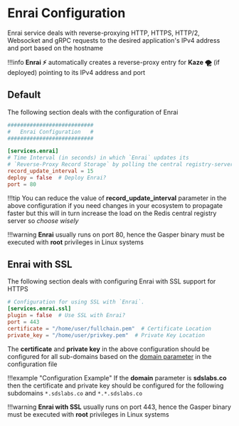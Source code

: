 # Enrai Configuration

Enrai service deals with reverse-proxying HTTP, HTTPS, HTTP/2, Websocket and gRPC requests to the desired application's IPv4 address and port based on the hostname

!!!info
    **Enrai ⚡** automatically creates a reverse-proxy entry for **Kaze 🌪** (if deployed) pointing to its IPv4 address and port

## Default
The following section deals with the configuration of Enrai

```toml
###########################
#   Enrai Configuration   #
###########################

[services.enrai]
# Time Interval (in seconds) in which `Enrai` updates its
# `Reverse-Proxy Record Storage` by polling the central registry-server.
record_update_interval = 15
deploy = false  # Deploy Enrai?
port = 80
```

!!!tip
    You can reduce the value of **record_update_interval** parameter in the above configuration if you need changes in your ecosystem to propagate faster but this will in turn increase the load on the Redis central registry server so *choose wisely*

!!!warning
    **Enrai** usually runs on port 80, hence the Gasper binary must be executed with **root** privileges in Linux systems

## Enrai with SSL

The following section deals with configuring Enrai with SSL support for HTTPS

```toml
# Configuration for using SSL with `Enrai`.
[services.enrai.ssl]
plugin = false  # Use SSL with Enrai?
port = 443
certificate = "/home/user/fullchain.pem"  # Certificate Location
private_key = "/home/user/privkey.pem"  # Private Key Location
```

The **certificate** and **private key** in the above configuration should be configured for all sub-domains based on the [domain parameter](/configurations/global/#domain) in the configuration file

!!!example "Configuration Example"
    If the **domain** parameter is **sdslabs.co** then the certificate and private key should be configured for the following subdomains `*.sdslabs.co` and `*.*.sdslabs.co`

!!!warning
    **Enrai with SSL** usually runs on port 443, hence the Gasper binary must be executed with **root** privileges in Linux systems
